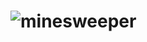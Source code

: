 # ![minesweeper](https://user-images.githubusercontent.com/82879256/138888717-27e57c63-1e69-45e6-8bb3-82c238a29842.png)
